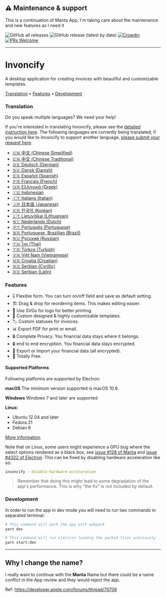 ## ⚠️ Maintenance & support

This is a continuation of Manta App, I'm taking care about the maintenance and new features as I need it


![GitHub all releases](https://img.shields.io/github/downloads/AndresMorelos/Invoncify/total?style=for-the-badge)
![GitHub release (latest by date)](https://img.shields.io/github/downloads/AndresMorelos/Invoncify/latest/total?color=green&style=for-the-badge)
[![Crowdin](https://badges.crowdin.net/invoncify/localized.svg)](https://crowdin.com/project/invoncify)
[![PRs Welcome](https://img.shields.io/badge/PRs-welcome-brightgreen.svg?style=for-the-badge)](https://makeapullrequest.com)

---------

# Invoncify


A desktop application for creating invoices with beautiful and customizable templates.

<a href="#translation">Translation</a> •
<a href="#features">Features</a> •
<a href="#development">Development</a>
<!-- <a href="#technologies">Technologies</a> • -->
<!-- <a href="#why">Why?</a> • -->
<!-- <a href="#goals">Goals</a> • -->
<!-- <a href="#faq">FAQ</a> • -->
<!-- <a href="#acknowledgement">Acknowledgement</a> -->

### Translation

Do you speak multiple languages? We need your help!

If you're interested in translating Invoncify, please see the [detailed instruction here](https://github.com/AndresMorelos/Invoncify/discussions/31).
The following languages are currently being translated, if you would like to Invoncify to support another language, [please submit your request here](https://github.com/AndresMorelos/Invoncify/discussions/31).

* [🇨🇳 中文 (Chinese Simplified)](https://crowdin.com/project/invoncify/zh-CN)
* [🇨🇳 中文 (Chinese Traditional)](https://crowdin.com/project/invoncify/zh-TW)
* [🇩🇪 Deutsch (German)](https://crowdin.com/project/invoncify/de)
* [🇩🇰 Dansk (Danish)](https://crowdin.com/project/invoncify/da)
* [🇪🇸 Español (Spanish)](https://crowdin.com/project/invoncify/es-ES)
* [🇫🇷 Français (French)](https://crowdin.com/project/invoncify/fr)
* [🇬🇷 Ελληνικά (Greek)](https://crowdin.com/project/invoncify/el)
* [🇮🇩 Indonesian](https://crowdin.com/project/invoncify/id)
* [🇮🇹 Italiano (Italian)](https://crowdin.com/project/invoncify/it)
* [🇯🇵 日本語 (Japanese)](https://crowdin.com/project/invoncify/ja)
* [🇰🇷 한국어 (Korean)](https://crowdin.com/project/invoncify/ko)
* [🇱🇹 Lietuviškai (Lithuanian)](https://crowdin.com/project/invoncify/lt)
* [🇳🇱 Nederlands (Dutch)](https://crowdin.com/project/invoncify/nl)
* [🇵🇹 Português (Portuguese)](https://crowdin.com/project/invoncify/pt-PT)
* [🇧🇷 Portuguese, Brazilian (Brazil)](https://crowdin.com/project/invoncify/pt-BR)
* [🇷🇺 Русский (Russian)](https://crowdin.com/project/invoncify/ru)
* [🇹🇭 ไทย (Thai)](https://crowdin.com/project/invoncify/th)
* [🇹🇷 Türkçe (Turkish)](https://crowdin.com/project/invoncify/tr)
* [🇻🇳 Việt Nam (Vietnamese)](https://crowdin.com/project/invoncify/vi)
* [🇭🇷 Croatia (Croatian)](https://crowdin.com/project/invoncify/hr)
* [🇷🇸 Serbian (Cyrillic)](https://crowdin.com/project/invoncify/sr)
* [🇷🇸 Serbian (Latin)](https://crowdin.com/project/invoncify/sr-CS)

### Features
* 🎚 Flexible form. You can turn on/off field and save as default setting.
* 🏗 Drag & drop for reordering items. This makes editing easier.
* 📐 Use SVGs for logo for better printing.
* 🎨  Custom designed & highly customizable templates.
* 🏷 Custom statuses for invoices.
* 📊 Export PDF for print or email.
* 🔒 Complete Privacy. You financial data stays where it belongs.
* 🔒 end to end encryption. You financial data stays encrypted.
* 🔄 Export or Import your financial data (all encrypted).
* 💯 Totally Free.

#### Supported Platforms
Following platforms are supported by Electron:

**macOS**
The minimum version supported is macOS 10.9.

**Windows**
Windows 7 and later are supported

**Linux:**

- Ubuntu 12.04 and later
- Fedora 21
- Debian 8

[More information](https://www.electronjs.org/docs/latest/tutorial/support#supported-platforms).

Note that on Linux, some users might experience a GPU bug where the select options rendered as a black box, see [issue #128 of Manta](https://github.com/hql287/Manta/pull/128) and [issue #4322 of Electron](https://github.com/electron/electron/issues/4322). This can be fixed by disabling hardware acceleration like so:

```sh
invoncify --disable-hardware-acceleration
```

> Remember that doing this might lead to some degradation of the app's performance. This is why "the fix" is not included by default.


### Development

In order to run the app in dev mode you will need to run two commands in separated terminal:

```bash
# This command will pack the app with webpack
yarn dev
```

```bash
# This command will run electron loading the packed files previously
yarn start:dev
```

---
## Why I change the name?

I really want to continue with the **Manta** Name but there could be a name conflict in the App review and they would reject the app.

Ref: https://developer.apple.com/forums/thread/70708